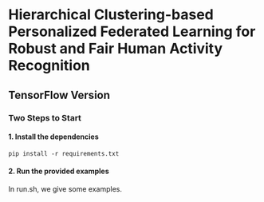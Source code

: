 # Hierarchical Clustering-based Personalized Federated Learning for Robust and Fair Human Activity Recognition

## TensorFlow Version

### Two Steps to Start

#### 1. Install the dependencies

`pip install -r requirements.txt`

#### 2. Run the provided examples

In run.sh, we give some examples.
